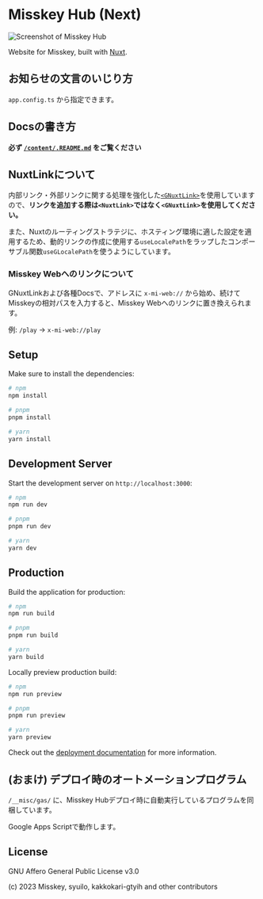 # Misskey Hub (Next)

![Screenshot of Misskey Hub](./public/img/og/misskey-hub-screenshot-dr.png)

Website for Misskey, built with [Nuxt](https://nuxt.com/).

## お知らせの文言のいじり方

`app.config.ts` から指定できます。

## Docsの書き方

**必ず [`/content/.README.md`](./content/.README.md) をご覧ください**

## NuxtLinkについて

内部リンク・外部リンクに関する処理を強化した[`<GNuxtLink>`](./components/g/NuxtLink.vue)を使用していますので、**リンクを追加する際は`<NuxtLink>`ではなく`<GNuxtLink>`を使用してください。**

また、Nuxtのルーティングストラテジに、ホスティング環境に適した設定を適用するため、動的リンクの作成に使用する`useLocalePath`をラップしたコンポーサブル関数`useGLocalePath`を使うようにしています。

### Misskey Webへのリンクについて

GNuxtLinkおよび各種Docsで、アドレスに `x-mi-web://` から始め、続けてMisskeyの相対パスを入力すると、Misskey Webへのリンクに置き換えられます。

例: `/play` → `x-mi-web://play`

## Setup

Make sure to install the dependencies:

```bash
# npm
npm install

# pnpm
pnpm install

# yarn
yarn install
```

## Development Server

Start the development server on `http://localhost:3000`:

```bash
# npm
npm run dev

# pnpm
pnpm run dev

# yarn
yarn dev
```

## Production

Build the application for production:

```bash
# npm
npm run build

# pnpm
pnpm run build

# yarn
yarn build
```

Locally preview production build:

```bash
# npm
npm run preview

# pnpm
pnpm run preview

# yarn
yarn preview
```

Check out the [deployment documentation](https://nuxt.com/docs/getting-started/deployment) for more information.

## (おまけ) デプロイ時のオートメーションプログラム

`/__misc/gas/` に、Misskey Hubデプロイ時に自動実行しているプログラムを同梱しています。

Google Apps Scriptで動作します。

## License

GNU Affero General Public License v3.0

(c) 2023 Misskey, syuilo, kakkokari-gtyih and other contributors
